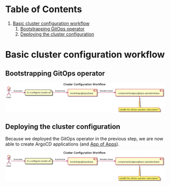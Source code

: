 
# Table of Contents

1.  [Basic cluster configuration workflow](#org708f3ec)
    1.  [Bootstrapping GitOps operator](#orge3610a0)
    2.  [Deploying the cluster configuration](#orge406a98)


<a id="org708f3ec"></a>

# Basic cluster configuration workflow


<a id="orge3610a0"></a>

## Bootstrapping GitOps operator

![img](cluster-config-workflow.png)


<a id="orge406a98"></a>

## Deploying the cluster configuration

Because we deployed the GitOps operator in the previous step, we are now
able to create ArgoCD applications (and [App of Apps](https://argo-cd.readthedocs.io/en/stable/operator-manual/declarative-setup/#app-of-apps)).

![img](cluster-config-workflow.png)
